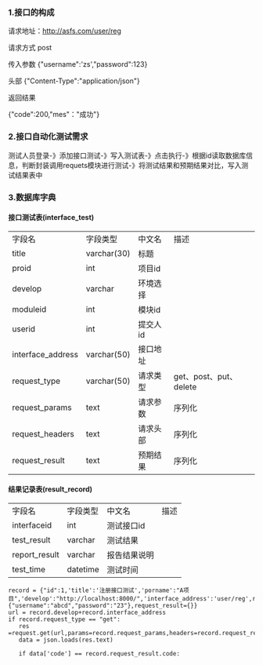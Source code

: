 ### 1.接口的构成

请求地址：http://asfs.com/user/reg

请求方式  post

传入参数 {"username":'zs',"password":123}

头部 {"Content-Type":"application/json"}

返回结果

{"code":200,"mes"："成功"}

### 2.接口自动化测试需求

测试人员登录-》添加接口测试-》写入测试表-》点击执行-》根据id读取数据库信息，判断封装调用requets模块进行测试-》将测试结果和预期结果对比，写入测试结果表中

### 3.数据库字典

#### 接口测试表(interface_test)

<table>
  <tr><td>字段名</td><td>字段类型</td><td>中文名</td><td>描述</td></tr>
  <tr><td>title</td><td>varchar(30)</td><td>标题</td><td></td></tr>
  <tr><td>proid</td><td>int</td><td>项目id</td><td></td></tr>
  <tr><td>develop</td><td>varchar</td><td>环境选择</td><td></td></tr>
  <tr><td>moduleid</td><td>int</td><td>模块id</td><td></td></tr>
  <tr><td>userid</td><td>int</td><td>提交人id</td><td></td></tr>
  <tr><td>interface_address</td><td>varchar(50)</td><td>接口地址</td><td></td></tr>
  <tr><td>request_type</td><td>varchar(50)</td><td>请求类型</td><td>get、post、put、delete</td></tr>
  <tr><td>request_params</td><td>text</td><td>请求参数</td><td>序列化</td></tr>
  <tr><td>request_headers</td><td>text</td><td>请求头部</td><td>序列化</td></tr>
  <tr><td>request_result</td><td>text</td><td>预期结果</td><td>序列化</td></tr>
</table>

#### 结果记录表(result_record)

<table>
  <tr><td>字段名</td><td>字段类型</td><td>中文名</td><td>描述</td></tr>
  <tr><td>interfaceid</td><td>int</td><td>测试接口id</td><td></td></tr>
  <tr><td>test_result</td><td>varchar</td><td>测试结果</td><td></td></tr>
  <tr><td>report_result</td><td>varchar</td><td>报告结果说明</td><td></td></tr>
  <tr><td>test_time</td><td>datetime</td><td>测试时间</td><td></td></tr>
</table>



~~~~
record = {"id":1,'title':'注册接口测试','porname':"A项目",'develop':"http://localhost:8000/",'interface_address':'user/reg',request_params:{"username":"abcd","password":"23"},request_result={}}
url = record.develop+record.interface_address
if record.request_type == "get":
   res =request.get(url,params=record.request_params,headers=record.request_result)
   data = json.loads(res.text)
   
   if data['code'] == record.request_result.code:
        
~~~~



